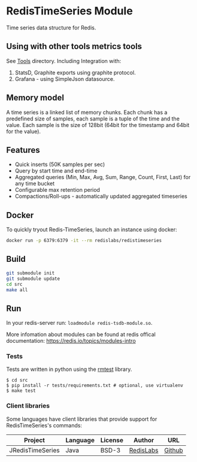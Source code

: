 # RedisTimeSeries Module
Time series data structure for Redis.

## Using with other tools metrics tools
See [Tools](tools/) directory.
Including Integration with:
1. StatsD, Graphite exports using graphite protocol.
2. Grafana - using SimpleJson datasource.

## Memory model
A time series is a linked list of memory chunks.
Each chunk has a predefined size of samples, each sample is a tuple of the time and the value.
Each sample is the size of 128bit (64bit for the timestamp and 64bit for the value).

## Features
* Quick inserts (50K samples per sec)
* Query by start time and end-time
* Aggregated queries (Min, Max, Avg, Sum, Range, Count, First, Last) for any time bucket
* Configurable max retention period
* Compactions/Roll-ups - automatically updated aggregated timeseries


## Docker

To quickly tryout Redis-TimeSeries, launch an instance using docker:

```sh
docker run -p 6379:6379 -it --rm redislabs/redistimeseries
```

## Build
```bash
git submodule init
git submodule update
cd src
make all
```

## Run
In your redis-server run: `loadmodule redis-tsdb-module.so`.

More infomation about modules can be found at redis offical documentation: https://redis.io/topics/modules-intro

### Tests
Tests are written in python using the [rmtest](https://github.com/RedisLabs/rmtest) library.
```
$ cd src
$ pip install -r tests/requirements.txt # optional, use virtualenv
$ make test
```

### Client libraries

Some languages have client libraries that provide support for RedisTimeSeries's commands:

| Project | Language | License | Author | URL |
| ------- | -------- | ------- | ------ | --- |
| JRedisTimeSeries | Java | BSD-3 | [RedisLabs](https://redislabs.com/) | [Github](https://github.com/RedisTimeSeries/JRedisTimeSeries/) |

